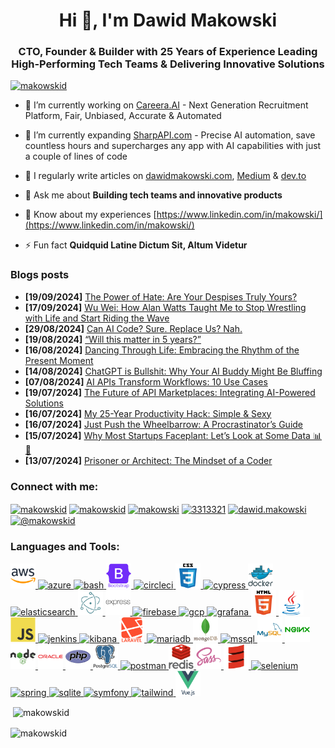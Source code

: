 <h1 align="center">Hi 👋, I'm Dawid Makowski</h1>
<h3 align="center">CTO, Founder & Builder with 25 Years of Experience Leading High-Performing Tech Teams & Delivering Innovative Solutions</h3>

<p align="left"> <a href="https://twitter.com/makowskid" target="blank"><img src="https://img.shields.io/twitter/follow/makowskid?logo=twitter&style=for-the-badge" alt="makowskid" /></a> </p>

- 🔭 I’m currently working on [Careera.AI](https://careera.ai/) - Next Generation Recruitment Platform, Fair, Unbiased, Accurate & Automated
  
- 🔭 I’m currently expanding [SharpAPI.com](https://SharpAPI.com/) - Precise AI automation, save countless hours and supercharges any app with AI capabilities with just a couple of lines of code

- 📝 I regularly write articles on [dawidmakowski.com](https://dawidmakowski.com/), [Medium](https://medium.com/@makowskid/) & [dev.to](https://dev.to/makowskid)

- 💬 Ask me about **Building tech teams and innovative products**

- 📄 Know about my experiences [https://www.linkedin.com/in/makowski/](https://www.linkedin.com/in/makowski/)

- ⚡ Fun fact **Quidquid Latine Dictum Sit, Altum Videtur**

### Blogs posts

<!-- posts -->
* **[19/09/2024]** [The Power of Hate: Are Your Despises Truly Yours?](https://dawidmakowski.com/en/2024/09/the-power-of-hate-are-your-despises-truly-yours/ "The Power of Hate: Are Your Despises Truly Yours?")
* **[17/09/2024]** [Wu Wei: How Alan Watts Taught Me to Stop Wrestling with Life and Start Riding the Wave](https://dawidmakowski.com/en/2024/09/wu-wei-how-alan-watts-taught-me-to-stop-wrestling-with-life-and-start-riding-the-wave/ "Wu Wei: How Alan Watts Taught Me to Stop Wrestling with Life and Start Riding the Wave")
* **[29/08/2024]** [Can AI Code? Sure. Replace Us? Nah.](https://dawidmakowski.com/en/2024/08/can-ai-code-sure-replace-us-nah/ "Can AI Code? Sure. Replace Us? Nah.")
* **[19/08/2024]** [“Will this matter in 5 years?”](https://dawidmakowski.com/en/2024/08/will-this-matter-in-5-years/ "“Will this matter in 5 years?”")
* **[16/08/2024]** [Dancing Through Life: Embracing the Rhythm of the Present Moment](https://dawidmakowski.com/en/2024/08/dancing-through-life-embracing-the-rhythm-of-the-present-moment/ "Dancing Through Life: Embracing the Rhythm of the Present Moment")
* **[14/08/2024]** [ChatGPT is Bullshit: Why Your AI Buddy Might Be Bluffing](https://dawidmakowski.com/en/2024/08/chatgpt-is-bullshit-why-your-ai-buddy-might-be-bluffing/ "ChatGPT is Bullshit: Why Your AI Buddy Might Be Bluffing")
* **[07/08/2024]** [AI APIs Transform Workflows: 10 Use Cases](https://dawidmakowski.com/en/2024/08/ai-apis-transform-workflows-10-use-cases/ "AI APIs Transform Workflows: 10 Use Cases")
* **[19/07/2024]** [The Future of API Marketplaces: Integrating AI-Powered Solutions](https://dawidmakowski.com/en/2024/07/the-future-of-api-marketplaces-integrating-ai-powered-solutions/ "The Future of API Marketplaces: Integrating AI-Powered Solutions")
* **[16/07/2024]** [My 25-Year Productivity Hack: Simple & Sexy](https://dawidmakowski.com/en/2024/07/my-25-year-productivity-hack-simple-sexy/ "My 25-Year Productivity Hack: Simple & Sexy")
* **[16/07/2024]** [Just Push the Wheelbarrow: A Procrastinator’s Guide](https://dawidmakowski.com/en/2024/07/just-push-the-wheelbarrow-a-procrastinators-guide/ "Just Push the Wheelbarrow: A Procrastinator’s Guide")
* **[15/07/2024]** [Why Most Startups Faceplant: Let’s Look at Some Data 📊🚀](https://dawidmakowski.com/en/2024/07/why-most-startups-faceplant-lets-look-at-some-data/ "Why Most Startups Faceplant: Let’s Look at Some Data 📊🚀")
* **[13/07/2024]** [Prisoner or Architect: The Mindset of a Coder](https://dawidmakowski.com/en/2024/07/prisoner-or-architect-the-mindset-of-a-coder/ "Prisoner or Architect: The Mindset of a Coder")<!-- /posts -->

<h3 align="left">Connect with me:</h3>
<p align="left">
<a href="https://dev.to/makowskid" target="blank"><img align="center" src="https://raw.githubusercontent.com/rahuldkjain/github-profile-readme-generator/master/src/images/icons/Social/devto.svg" alt="makowskid" height="30" width="40" /></a>
<a href="https://twitter.com/makowskid" target="blank"><img align="center" src="https://raw.githubusercontent.com/rahuldkjain/github-profile-readme-generator/master/src/images/icons/Social/twitter.svg" alt="makowskid" height="30" width="40" /></a>
<a href="https://linkedin.com/in/makowski" target="blank"><img align="center" src="https://raw.githubusercontent.com/rahuldkjain/github-profile-readme-generator/master/src/images/icons/Social/linked-in-alt.svg" alt="makowski" height="30" width="40" /></a>
<a href="https://stackoverflow.com/users/3313321" target="blank"><img align="center" src="https://raw.githubusercontent.com/rahuldkjain/github-profile-readme-generator/master/src/images/icons/Social/stack-overflow.svg" alt="3313321" height="30" width="40" /></a>
<a href="https://fb.com/dawid.makowski" target="blank"><img align="center" src="https://raw.githubusercontent.com/rahuldkjain/github-profile-readme-generator/master/src/images/icons/Social/facebook.svg" alt="dawid.makowski" height="30" width="40" /></a>
<a href="https://medium.com/@makowskid" target="blank"><img align="center" src="https://raw.githubusercontent.com/rahuldkjain/github-profile-readme-generator/master/src/images/icons/Social/medium.svg" alt="@makowskid" height="30" width="40" /></a>
</p>

<h3 align="left">Languages and Tools:</h3>
<p align="left"> <a href="https://aws.amazon.com" target="_blank" rel="noreferrer"> <img src="https://raw.githubusercontent.com/devicons/devicon/master/icons/amazonwebservices/amazonwebservices-original-wordmark.svg" alt="aws" width="40" height="40"/> </a> <a href="https://azure.microsoft.com/en-in/" target="_blank" rel="noreferrer"> <img src="https://www.vectorlogo.zone/logos/microsoft_azure/microsoft_azure-icon.svg" alt="azure" width="40" height="40"/> </a> <a href="https://www.gnu.org/software/bash/" target="_blank" rel="noreferrer"> <img src="https://www.vectorlogo.zone/logos/gnu_bash/gnu_bash-icon.svg" alt="bash" width="40" height="40"/> </a> <a href="https://getbootstrap.com" target="_blank" rel="noreferrer"> <img src="https://raw.githubusercontent.com/devicons/devicon/master/icons/bootstrap/bootstrap-plain-wordmark.svg" alt="bootstrap" width="40" height="40"/> </a> <a href="https://circleci.com" target="_blank" rel="noreferrer"> <img src="https://www.vectorlogo.zone/logos/circleci/circleci-icon.svg" alt="circleci" width="40" height="40"/> </a> <a href="https://www.w3schools.com/css/" target="_blank" rel="noreferrer"> <img src="https://raw.githubusercontent.com/devicons/devicon/master/icons/css3/css3-original-wordmark.svg" alt="css3" width="40" height="40"/> </a> <a href="https://www.cypress.io" target="_blank" rel="noreferrer"> <img src="https://raw.githubusercontent.com/simple-icons/simple-icons/6e46ec1fc23b60c8fd0d2f2ff46db82e16dbd75f/icons/cypress.svg" alt="cypress" width="40" height="40"/> </a> <a href="https://www.docker.com/" target="_blank" rel="noreferrer"> <img src="https://raw.githubusercontent.com/devicons/devicon/master/icons/docker/docker-original-wordmark.svg" alt="docker" width="40" height="40"/> </a> <a href="https://www.elastic.co" target="_blank" rel="noreferrer"> <img src="https://www.vectorlogo.zone/logos/elastic/elastic-icon.svg" alt="elasticsearch" width="40" height="40"/> </a> <a href="https://www.electronjs.org" target="_blank" rel="noreferrer"> <img src="https://raw.githubusercontent.com/devicons/devicon/master/icons/electron/electron-original.svg" alt="electron" width="40" height="40"/> </a> <a href="https://expressjs.com" target="_blank" rel="noreferrer"> <img src="https://raw.githubusercontent.com/devicons/devicon/master/icons/express/express-original-wordmark.svg" alt="express" width="40" height="40"/> </a> <a href="https://firebase.google.com/" target="_blank" rel="noreferrer"> <img src="https://www.vectorlogo.zone/logos/firebase/firebase-icon.svg" alt="firebase" width="40" height="40"/> </a> <a href="https://cloud.google.com" target="_blank" rel="noreferrer"> <img src="https://www.vectorlogo.zone/logos/google_cloud/google_cloud-icon.svg" alt="gcp" width="40" height="40"/> </a> <a href="https://grafana.com" target="_blank" rel="noreferrer"> <img src="https://www.vectorlogo.zone/logos/grafana/grafana-icon.svg" alt="grafana" width="40" height="40"/> </a> <a href="https://www.w3.org/html/" target="_blank" rel="noreferrer"> <img src="https://raw.githubusercontent.com/devicons/devicon/master/icons/html5/html5-original-wordmark.svg" alt="html5" width="40" height="40"/> </a> <a href="https://www.java.com" target="_blank" rel="noreferrer"> <img src="https://raw.githubusercontent.com/devicons/devicon/master/icons/java/java-original.svg" alt="java" width="40" height="40"/> </a> <a href="https://developer.mozilla.org/en-US/docs/Web/JavaScript" target="_blank" rel="noreferrer"> <img src="https://raw.githubusercontent.com/devicons/devicon/master/icons/javascript/javascript-original.svg" alt="javascript" width="40" height="40"/> </a> <a href="https://www.jenkins.io" target="_blank" rel="noreferrer"> <img src="https://www.vectorlogo.zone/logos/jenkins/jenkins-icon.svg" alt="jenkins" width="40" height="40"/> </a> <a href="https://www.elastic.co/kibana" target="_blank" rel="noreferrer"> <img src="https://www.vectorlogo.zone/logos/elasticco_kibana/elasticco_kibana-icon.svg" alt="kibana" width="40" height="40"/> </a> <a href="https://laravel.com/" target="_blank" rel="noreferrer"> <img src="https://raw.githubusercontent.com/devicons/devicon/master/icons/laravel/laravel-plain-wordmark.svg" alt="laravel" width="40" height="40"/> </a> <a href="https://mariadb.org/" target="_blank" rel="noreferrer"> <img src="https://www.vectorlogo.zone/logos/mariadb/mariadb-icon.svg" alt="mariadb" width="40" height="40"/> </a> <a href="https://www.mongodb.com/" target="_blank" rel="noreferrer"> <img src="https://raw.githubusercontent.com/devicons/devicon/master/icons/mongodb/mongodb-original-wordmark.svg" alt="mongodb" width="40" height="40"/> </a> <a href="https://www.microsoft.com/en-us/sql-server" target="_blank" rel="noreferrer"> <img src="https://www.svgrepo.com/show/303229/microsoft-sql-server-logo.svg" alt="mssql" width="40" height="40"/> </a> <a href="https://www.mysql.com/" target="_blank" rel="noreferrer"> <img src="https://raw.githubusercontent.com/devicons/devicon/master/icons/mysql/mysql-original-wordmark.svg" alt="mysql" width="40" height="40"/> </a> <a href="https://www.nginx.com" target="_blank" rel="noreferrer"> <img src="https://raw.githubusercontent.com/devicons/devicon/master/icons/nginx/nginx-original.svg" alt="nginx" width="40" height="40"/> </a> <a href="https://nodejs.org" target="_blank" rel="noreferrer"> <img src="https://raw.githubusercontent.com/devicons/devicon/master/icons/nodejs/nodejs-original-wordmark.svg" alt="nodejs" width="40" height="40"/> </a> <a href="https://www.oracle.com/" target="_blank" rel="noreferrer"> <img src="https://raw.githubusercontent.com/devicons/devicon/master/icons/oracle/oracle-original.svg" alt="oracle" width="40" height="40"/> </a> <a href="https://www.php.net" target="_blank" rel="noreferrer"> <img src="https://raw.githubusercontent.com/devicons/devicon/master/icons/php/php-original.svg" alt="php" width="40" height="40"/> </a> <a href="https://www.postgresql.org" target="_blank" rel="noreferrer"> <img src="https://raw.githubusercontent.com/devicons/devicon/master/icons/postgresql/postgresql-original-wordmark.svg" alt="postgresql" width="40" height="40"/> </a> <a href="https://postman.com" target="_blank" rel="noreferrer"> <img src="https://www.vectorlogo.zone/logos/getpostman/getpostman-icon.svg" alt="postman" width="40" height="40"/> </a> <a href="https://redis.io" target="_blank" rel="noreferrer"> <img src="https://raw.githubusercontent.com/devicons/devicon/master/icons/redis/redis-original-wordmark.svg" alt="redis" width="40" height="40"/> </a> <a href="https://sass-lang.com" target="_blank" rel="noreferrer"> <img src="https://raw.githubusercontent.com/devicons/devicon/master/icons/sass/sass-original.svg" alt="sass" width="40" height="40"/> </a> <a href="https://www.scala-lang.org" target="_blank" rel="noreferrer"> <img src="https://raw.githubusercontent.com/devicons/devicon/master/icons/scala/scala-original.svg" alt="scala" width="40" height="40"/> </a> <a href="https://www.selenium.dev" target="_blank" rel="noreferrer"> <img src="https://raw.githubusercontent.com/detain/svg-logos/780f25886640cef088af994181646db2f6b1a3f8/svg/selenium-logo.svg" alt="selenium" width="40" height="40"/> </a> <a href="https://spring.io/" target="_blank" rel="noreferrer"> <img src="https://www.vectorlogo.zone/logos/springio/springio-icon.svg" alt="spring" width="40" height="40"/> </a> <a href="https://www.sqlite.org/" target="_blank" rel="noreferrer"> <img src="https://www.vectorlogo.zone/logos/sqlite/sqlite-icon.svg" alt="sqlite" width="40" height="40"/> </a> <a href="https://symfony.com" target="_blank" rel="noreferrer"> <img src="https://symfony.com/logos/symfony_black_03.svg" alt="symfony" width="40" height="40"/> </a> <a href="https://tailwindcss.com/" target="_blank" rel="noreferrer"> <img src="https://www.vectorlogo.zone/logos/tailwindcss/tailwindcss-icon.svg" alt="tailwind" width="40" height="40"/> </a> <a href="https://vuejs.org/" target="_blank" rel="noreferrer"> <img src="https://raw.githubusercontent.com/devicons/devicon/master/icons/vuejs/vuejs-original-wordmark.svg" alt="vuejs" width="40" height="40"/> </a> </p>

<p>&nbsp;<img align="center" src="https://github-readme-stats.vercel.app/api?username=makowskid&show_icons=true&locale=en" alt="makowskid" /></p>

<p><img align="center" src="https://github-readme-streak-stats.herokuapp.com/?user=makowskid&" alt="makowskid" /></p>
